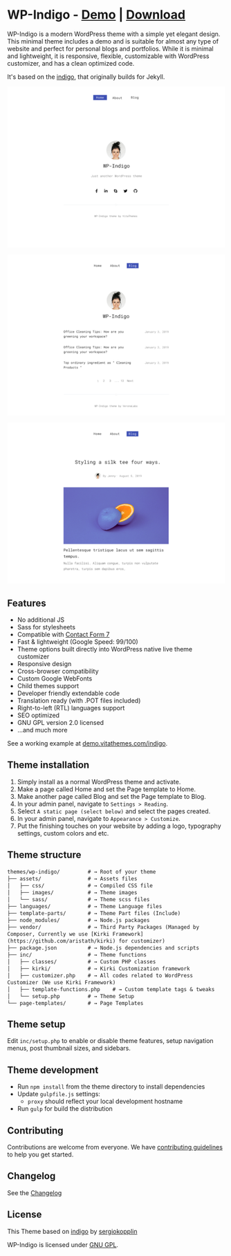 # WP-Indigo - [Demo](https://demo.vitathemes.com/indigo/) | [Download](https://wordpress.org/themes/wp-indigo/)
WP-Indigo is a modern WordPress theme with a simple yet elegant design. This minimal theme includes a demo and is suitable for almost any type of website and perfect for personal blogs and portfolios. While it is minimal and lightweight, it is responsive, flexible, customizable with WordPress customizer, and has a clean optimized code.

It's based on the [indigo](https://github.com/sergiokopplin/indigo), that originally builds for Jekyll.

![Home Page](screenshot.png)

![Blog Page](screenshot-1.png)

![Single Page](screenshot-2.png)

## Features
* No additional JS
* Sass for stylesheets
* Compatible with [Contact Form 7](https://wordpress.org/plugins/contact-form-7/)
* Fast & lightweight (Google Speed: 99/100)
* Theme options built directly into WordPress native live theme customizer
* Responsive design
* Cross-browser compatibility
* Custom Google WebFonts
* Child themes support
* Developer friendly extendable code
* Translation ready (with .POT files included)
* Right-to-left (RTL) languages support
* SEO optimized
* GNU GPL version 2.0 licensed
* …and much more

See a working example at [demo.vitathemes.com/indigo](https://demo.vitathemes.com/indigo/).

## Theme installation
1. Simply install as a normal WordPress theme and activate.
2. Make a page called Home and set the Page template to Home.
3. Make another page called Blog and set the Page template to Blog.
4. In your admin panel, navigate to `Settings > Reading`.
5. Select `A static page (select below)` and select the pages created.
6. In your admin panel, navigate to `Appearance > Customize`.
7. Put the finishing touches on your website by adding a logo, typography settings, custom colors and etc.

## Theme structure

```shell
themes/wp-indigo/         # → Root of your theme
├── assets/               # → Assets files
│   ├── css/              # → Compiled CSS file
│   ├── images/           # → Theme images
│   └── sass/             # → Theme scss files
├── languages/            # → Theme Language files
├── template-parts/       # → Theme Part files (Include)
├── node_modules/         # → Node.js packages
├── vendor/               # → Third Party Packages (Managed by Composer, Currently we use [Kirki Framework](https://github.com/aristath/kirki) for customizer)
├── package.json          # → Node.js dependencies and scripts
├── inc/                  # → Theme functions
│   ├── classes/          # → Custom PHP classes
│   ├── kirki/            # → Kirki Customization framework
│   ├── customizer.php    # → All codes related to WordPress Customizer (We use Kirki Framework)
│   ├── template-functions.php    # → Custom template tags & tweaks
│   └── setup.php         # → Theme Setup
└── page-templates/       # → Page Templates
```

## Theme setup

Edit `inc/setup.php` to enable or disable theme features, setup navigation menus, post thumbnail sizes, and sidebars.

## Theme development

* Run `npm install` from the theme directory to install dependencies
* Update `gulpfile.js` settings:
  * `proxy` should reflect your local development hostname
* Run `gulp` for build the distribution

## Contributing

Contributions are welcome from everyone. We have [contributing guidelines](CONTRIBUTING.md) to help you get started.

## Changelog

See the [Changelog](CHANGELOG.md)

## License

This Theme based on [indigo](https://github.com/sergiokopplin/indigo) by [sergiokopplin](https://github.com/sergiokopplin)

WP-Indigo is licensed under [GNU GPL](LICENSE).
